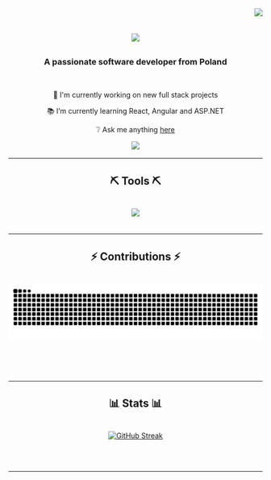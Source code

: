 <img align="right" src="https://visitor-badge.laobi.icu/badge?page_id=salesp07.salesp07" />

<h1 align="center">
    <img src="https://readme-typing-svg.herokuapp.com/?font=Righteous&size=35&center=true&vCenter=true&width=500&height=70&duration=4000&lines=Hi+There!+👋;+I'm+Kacper+Ludwiczak!;" />
</h1>

<h3 align="center">A passionate software developer from Poland</h3>

<br/>

<div align="center">
 
🔭 I'm currently working on new full stack projects
 
📚 I’m currently learning React, Angular and ASP.NET

❔ Ask me anything [here](https://github.com/KacperLudwiczak/KacperLudwiczak/issues)

 </div>
 
<div align="center"> 
  <a href="https://www.linkedin.com/in/kacper-ludwiczak-portfolio/" target="_blank">
    <img src="https://img.shields.io/badge/LinkedIn-0077B5?style=for-the-badge&logo=linkedin&logoColor=white" target="_blank" />
  </a>
</div>

 <hr/>
 
<h2 align="center">⛏️ Tools ⛏️</h2>
<br/>
<div align="center">
   <img src="https://skillicons.dev/icons?i=react,bootstrap,mui,html,css,vscode,github,figma,tailwind,git,r" />
</div>

<br/>
<hr/>

<div align="center">
  <h2>⚡ Contributions ⚡</h2>
  <br>
  <img alt="snake eating my contributions" src="https://raw.githubusercontent.com/KacperLudwiczak/KacperLudwiczak/output/github-contribution-grid-snake.svg" />
  
  <br/><br/><br/>
</div>

<hr/>

<h2 align="center">📊 Stats 📊</h2>
<br>
<div align=center>
  <a href="https://git.io/streak-stats"><img src="https://github-readme-streak-stats.herokuapp.com?user=KacperLudwiczak&theme=transparent&border_radius=10.6&date_format=n%2Fj%5B%2FY%5D&mode=weekly" alt="GitHub Streak" /></a>
</div>

<br/><br/>

<hr/>

<br/>
